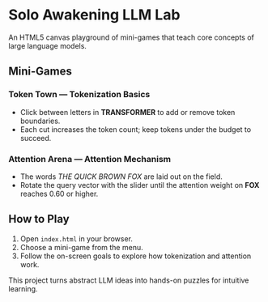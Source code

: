 # Solo Awakening LLM Lab

An HTML5 canvas playground of mini-games that teach core concepts of large language models.

## Mini-Games

### Token Town — Tokenization Basics
- Click between letters in **TRANSFORMER** to add or remove token boundaries.
- Each cut increases the token count; keep tokens under the budget to succeed.

### Attention Arena — Attention Mechanism
- The words *THE QUICK BROWN FOX* are laid out on the field.
- Rotate the query vector with the slider until the attention weight on **FOX** reaches 0.60 or higher.

## How to Play
1. Open `index.html` in your browser.
2. Choose a mini-game from the menu.
3. Follow the on-screen goals to explore how tokenization and attention work.

This project turns abstract LLM ideas into hands-on puzzles for intuitive learning.

